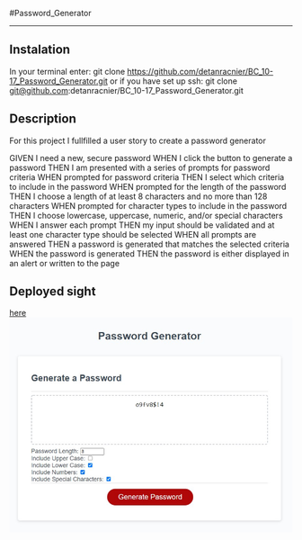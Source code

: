 #Password_Generator
* * *

## Instalation
In your terminal enter:
git clone https://github.com/detanracnier/BC_10-17_Password_Generator.git
or if you have set up ssh:
git clone git@github.com:detanracnier/BC_10-17_Password_Generator.git

## Description
For this project I fullfilled a user story to create a password generator

GIVEN I need a new, secure password
WHEN I click the button to generate a password
THEN I am presented with a series of prompts for password criteria
WHEN prompted for password criteria
THEN I select which criteria to include in the password
WHEN prompted for the length of the password
THEN I choose a length of at least 8 characters and no more than 128 characters
WHEN prompted for character types to include in the password
THEN I choose lowercase, uppercase, numeric, and/or special characters
WHEN I answer each prompt
THEN my input should be validated and at least one character type should be selected
WHEN all prompts are answered
THEN a password is generated that matches the selected criteria
WHEN the password is generated
THEN the password is either displayed in an alert or written to the page


## Deployed sight
[here](https://detanracnier.github.io/BC_10-17_Password_Generator/index.html)
![screenshot of deployed web page](./images/readme_screenshot.jpg)
